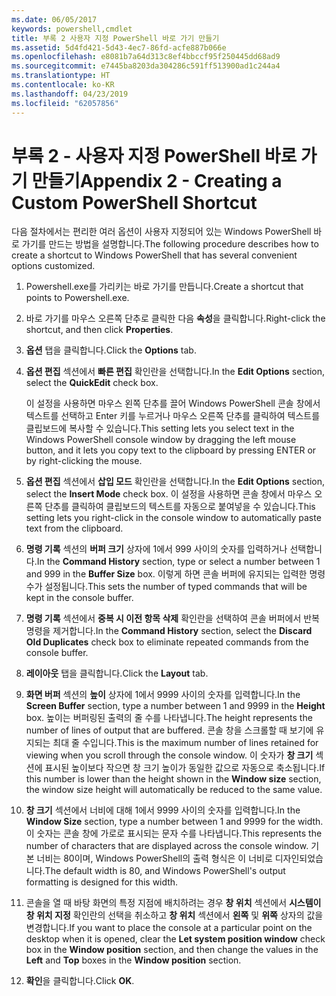 ```yaml
---
ms.date: 06/05/2017
keywords: powershell,cmdlet
title: 부록 2 사용자 지정 PowerShell 바로 가기 만들기
ms.assetid: 5d4fd421-5d43-4ec7-86fd-acfe887b066e
ms.openlocfilehash: e8081b7a64d313c8ef4bbccf95f250445dd68ad9
ms.sourcegitcommit: e7445ba8203da304286c591ff513900ad1c244a4
ms.translationtype: HT
ms.contentlocale: ko-KR
ms.lasthandoff: 04/23/2019
ms.locfileid: "62057856"
---
```

# <a name="appendix-2---creating-a-custom-powershell-shortcut"></a><span data-ttu-id="44015-103">부록 2 - 사용자 지정 PowerShell 바로 가기 만들기</span><span class="sxs-lookup"><span data-stu-id="44015-103">Appendix 2 - Creating a Custom PowerShell Shortcut</span></span>

<span data-ttu-id="44015-104">다음 절차에서는 편리한 여러 옵션이 사용자 지정되어 있는 Windows PowerShell 바로 가기를 만드는 방법을 설명합니다.</span><span class="sxs-lookup"><span data-stu-id="44015-104">The following procedure describes how to create a shortcut to Windows PowerShell that has several convenient options customized.</span></span>

1. <span data-ttu-id="44015-105">Powershell.exe를 가리키는 바로 가기를 만듭니다.</span><span class="sxs-lookup"><span data-stu-id="44015-105">Create a shortcut that points to Powershell.exe.</span></span>

2. <span data-ttu-id="44015-106">바로 가기를 마우스 오른쪽 단추로 클릭한 다음 **속성**을 클릭합니다.</span><span class="sxs-lookup"><span data-stu-id="44015-106">Right-click the shortcut, and then click **Properties**.</span></span>

3. <span data-ttu-id="44015-107">**옵션** 탭을 클릭합니다.</span><span class="sxs-lookup"><span data-stu-id="44015-107">Click the **Options** tab.</span></span>

4. <span data-ttu-id="44015-108">**옵션 편집** 섹션에서 **빠른 편집** 확인란을 선택합니다.</span><span class="sxs-lookup"><span data-stu-id="44015-108">In the **Edit Options** section, select the **QuickEdit** check box.</span></span>

    <span data-ttu-id="44015-109">이 설정을 사용하면 마우스 왼쪽 단추를 끌어 Windows PowerShell 콘솔 창에서 텍스트를 선택하고 Enter 키를 누르거나 마우스 오른쪽 단추를 클릭하여 텍스트를 클립보드에 복사할 수 있습니다.</span><span class="sxs-lookup"><span data-stu-id="44015-109">This setting lets you select text in the Windows PowerShell console window by dragging the left mouse button, and it lets you copy text to the clipboard by pressing ENTER or by right-clicking the mouse.</span></span>

5. <span data-ttu-id="44015-110">**옵션 편집** 섹션에서 **삽입 모드** 확인란을 선택합니다.</span><span class="sxs-lookup"><span data-stu-id="44015-110">In the **Edit Options** section, select the **Insert Mode** check box.</span></span> <span data-ttu-id="44015-111">이 설정을 사용하면 콘솔 창에서 마우스 오른쪽 단추를 클릭하여 클립보드의 텍스트를 자동으로 붙여넣을 수 있습니다.</span><span class="sxs-lookup"><span data-stu-id="44015-111">This setting lets you right-click in the console window to automatically paste text from the clipboard.</span></span>

6. <span data-ttu-id="44015-112">**명령 기록** 섹션의 **버퍼 크기** 상자에 1에서 999 사이의 숫자를 입력하거나 선택합니다.</span><span class="sxs-lookup"><span data-stu-id="44015-112">In the **Command History** section, type or select a number between 1 and 999 in the **Buffer Size** box.</span></span> <span data-ttu-id="44015-113">이렇게 하면 콘솔 버퍼에 유지되는 입력한 명령 수가 설정됩니다.</span><span class="sxs-lookup"><span data-stu-id="44015-113">This sets the number of typed commands that will be kept in the console buffer.</span></span>

7. <span data-ttu-id="44015-114">**명령 기록** 섹션에서 **중복 시 이전 항목 삭제** 확인란을 선택하여 콘솔 버퍼에서 반복 명령을 제거합니다.</span><span class="sxs-lookup"><span data-stu-id="44015-114">In the **Command History** section, select the **Discard Old Duplicates** check box to eliminate repeated commands from the console buffer.</span></span>

8. <span data-ttu-id="44015-115">**레이아웃** 탭을 클릭합니다.</span><span class="sxs-lookup"><span data-stu-id="44015-115">Click the **Layout** tab.</span></span>

9. <span data-ttu-id="44015-116">**화면 버퍼** 섹션의 **높이** 상자에 1에서 9999 사이의 숫자를 입력합니다.</span><span class="sxs-lookup"><span data-stu-id="44015-116">In the **Screen Buffer** section, type a number between 1 and 9999 in the **Height** box.</span></span> <span data-ttu-id="44015-117">높이는 버퍼링된 출력의 줄 수를 나타냅니다.</span><span class="sxs-lookup"><span data-stu-id="44015-117">The height represents the number of lines of output that are buffered.</span></span> <span data-ttu-id="44015-118">콘솔 창을 스크롤할 때 보기에 유지되는 최대 줄 수입니다.</span><span class="sxs-lookup"><span data-stu-id="44015-118">This is the maximum number of lines retained for viewing when you scroll through the console window.</span></span> <span data-ttu-id="44015-119">이 숫자가 **창 크기** 섹션에 표시된 높이보다 작으면 창 크기 높이가 동일한 값으로 자동으로 축소됩니다.</span><span class="sxs-lookup"><span data-stu-id="44015-119">If this number is lower than the height shown in the **Window size** section, the window size height will automatically be reduced to the same value.</span></span>

10. <span data-ttu-id="44015-120">**창 크기** 섹션에서 너비에 대해 1에서 9999 사이의 숫자를 입력합니다.</span><span class="sxs-lookup"><span data-stu-id="44015-120">In the **Window Size** section, type a number between 1 and 9999 for the width.</span></span> <span data-ttu-id="44015-121">이 숫자는 콘솔 창에 가로로 표시되는 문자 수를 나타냅니다.</span><span class="sxs-lookup"><span data-stu-id="44015-121">This represents the number of characters that are displayed across the console window.</span></span> <span data-ttu-id="44015-122">기본 너비는 80이며, Windows PowerShell의 출력 형식은 이 너비로 디자인되었습니다.</span><span class="sxs-lookup"><span data-stu-id="44015-122">The default width is 80, and Windows PowerShell's output formatting is designed for this width.</span></span>

11. <span data-ttu-id="44015-123">콘솔을 열 때 바탕 화면의 특정 지점에 배치하려는 경우 **창 위치** 섹션에서 **시스템이 창 위치 지정** 확인란의 선택을 취소하고 **창 위치** 섹션에서 **왼쪽** 및 **위쪽** 상자의 값을 변경합니다.</span><span class="sxs-lookup"><span data-stu-id="44015-123">If you want to place the console at a particular point on the desktop when it is opened, clear the **Let system position window** check box in the **Window position** section, and then change the values in the **Left** and **Top** boxes in the **Window position** section.</span></span>

12. <span data-ttu-id="44015-124">**확인**을 클릭합니다.</span><span class="sxs-lookup"><span data-stu-id="44015-124">Click **OK**.</span></span>